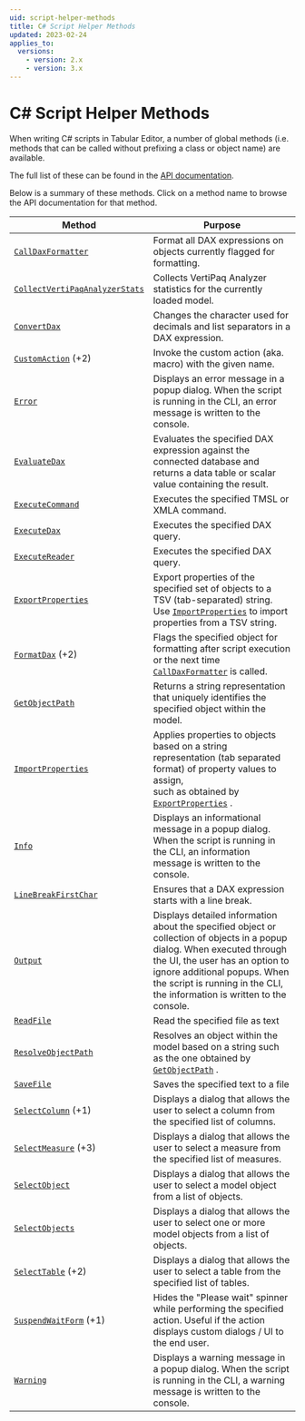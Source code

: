 ```yaml
---
uid: script-helper-methods
title: C# Script Helper Methods
updated: 2023-02-24
applies_to:
  versions:
    - version: 2.x
    - version: 3.x
---
```

<!--- THIS FILE WAS GENERATED BY A .TT FILE - DO NOT MODIFY MANUALLY -->
# C# Script Helper Methods

When writing C# scripts in Tabular Editor, a number of global methods (i.e. methods that can be called without prefixing a class or object name) are available.

The full list of these can be found in the [API documentation](xref:TabularEditor.Shared.Scripting.ScriptHost#methods).

Below is a summary of these methods. Click on a method name to browse the API documentation for that method.

| Method | Purpose |
| --- | --- |
| [`CallDaxFormatter`](xref:TabularEditor.Shared.Scripting.ScriptHost#TabularEditor_Shared_Scripting_ScriptHost_CallDaxFormatter_System_Nullable_System_Boolean__System_Nullable_System_Boolean__) | Format all DAX expressions on objects currently flagged for formatting. |
| [`CollectVertiPaqAnalyzerStats`](xref:TabularEditor.Shared.Scripting.ScriptHost#TabularEditor_Shared_Scripting_ScriptHost_CollectVertiPaqAnalyzerStats) | Collects VertiPaq Analyzer statistics for the currently loaded model. |
| [`ConvertDax`](xref:TabularEditor.Shared.Scripting.ScriptHost#TabularEditor_Shared_Scripting_ScriptHost_ConvertDax_System_String_System_Boolean_) | Changes the character used for decimals and list separators in a DAX expression. |
| [`CustomAction`](xref:TabularEditor.Shared.Scripting.ScriptHost#TabularEditor_Shared_Scripting_ScriptHost_CustomAction_System_String_) (+2) | Invoke the custom action (aka. macro) with the given name. |
| [`Error`](xref:TabularEditor.Shared.Scripting.ScriptHost#TabularEditor_Shared_Scripting_ScriptHost_Error_System_String_) | Displays an error message in a popup dialog. When the script is running in the CLI, an error message is written to the console. |
| [`EvaluateDax`](xref:TabularEditor.Shared.Scripting.ScriptHost#TabularEditor_Shared_Scripting_ScriptHost_EvaluateDax_System_String_) | Evaluates the specified DAX expression against the connected database and returns a data table or scalar value containing the result. |
| [`ExecuteCommand`](xref:TabularEditor.Shared.Scripting.ScriptHost#TabularEditor_Shared_Scripting_ScriptHost_ExecuteCommand_System_String_System_Boolean_) | Executes the specified TMSL or XMLA command. |
| [`ExecuteDax`](xref:TabularEditor.Shared.Scripting.ScriptHost#TabularEditor_Shared_Scripting_ScriptHost_ExecuteDax_System_String_) | Executes the specified DAX query. |
| [`ExecuteReader`](xref:TabularEditor.Shared.Scripting.ScriptHost#TabularEditor_Shared_Scripting_ScriptHost_ExecuteReader_System_String_) | Executes the specified DAX query. |
| [`ExportProperties`](xref:TabularEditor.Shared.Scripting.ScriptHost#TabularEditor_Shared_Scripting_ScriptHost_ExportProperties_System_Collections_Generic_IEnumerable_TabularEditor_TOMWrapper_ITabularNamedObject__System_String_) | Export properties of the specified set of objects to a TSV (tab-separated) string.<br>Use [`ImportProperties`](xref:TabularEditor.Shared.Scripting.ScriptHost#TabularEditor_Shared_Scripting_ScriptHost_ImportProperties_System_String_) to import properties from a TSV string. |
| [`FormatDax`](xref:TabularEditor.Shared.Scripting.ScriptHost#TabularEditor_Shared_Scripting_ScriptHost_FormatDax_TabularEditor_TOMWrapper_IDaxDependantObject_) (+2) | Flags the specified object for formatting after script execution or the next time [`CallDaxFormatter`](xref:TabularEditor.Shared.Scripting.ScriptHost#TabularEditor_Shared_Scripting_ScriptHost_CallDaxFormatter_System_Nullable_System_Boolean__System_Nullable_System_Boolean__) is called. |
| [`GetObjectPath`](xref:TabularEditor.Shared.Scripting.ScriptHost#TabularEditor_Shared_Scripting_ScriptHost_GetObjectPath_TabularEditor_TOMWrapper_TabularObject_) | Returns a string representation that uniquely identifies the specified object within the model. |
| [`ImportProperties`](xref:TabularEditor.Shared.Scripting.ScriptHost#TabularEditor_Shared_Scripting_ScriptHost_ImportProperties_System_String_) | Applies properties to objects based on a string representation (tab separated format) of property values to assign,<br>such as obtained by [`ExportProperties`](xref:TabularEditor.Shared.Scripting.ScriptHost#TabularEditor_Shared_Scripting_ScriptHost_ExportProperties_System_Collections_Generic_IEnumerable_TabularEditor_TOMWrapper_ITabularNamedObject__System_String_) . |
| [`Info`](xref:TabularEditor.Shared.Scripting.ScriptHost#TabularEditor_Shared_Scripting_ScriptHost_Info_System_String_) | Displays an informational message in a popup dialog. When the script is running in the CLI, an information message is written to the console. |
| [`LineBreakFirstChar`](xref:TabularEditor.Shared.Scripting.ScriptHost#TabularEditor_Shared_Scripting_ScriptHost_LineBreakFirstChar_System_String_System_Boolean_) | Ensures that a DAX expression starts with a line break. |
| [`Output`](xref:TabularEditor.Shared.Scripting.ScriptHost#TabularEditor_Shared_Scripting_ScriptHost_Output_System_Object_) | Displays detailed information about the specified object or collection of objects in a popup dialog. When executed through the UI, the user has an option to ignore additional popups. When the script is running in the CLI, the information is written to the console. |
| [`ReadFile`](xref:TabularEditor.Shared.Scripting.ScriptHost#TabularEditor_Shared_Scripting_ScriptHost_ReadFile_System_String_) | Read the specified file as text |
| [`ResolveObjectPath`](xref:TabularEditor.Shared.Scripting.ScriptHost#TabularEditor_Shared_Scripting_ScriptHost_ResolveObjectPath_System_String_) | Resolves an object within the model based on a string such as the one obtained by [`GetObjectPath`](xref:TabularEditor.Shared.Scripting.ScriptHost#TabularEditor_Shared_Scripting_ScriptHost_GetObjectPath_TabularEditor_TOMWrapper_TabularObject_) . |
| [`SaveFile`](xref:TabularEditor.Shared.Scripting.ScriptHost#TabularEditor_Shared_Scripting_ScriptHost_SaveFile_System_String_System_String_System_Text_Encoding_) | Saves the specified text to a file |
| [`SelectColumn`](xref:TabularEditor.Shared.Scripting.ScriptHost#TabularEditor_Shared_Scripting_ScriptHost_SelectColumn_System_Collections_Generic_IEnumerable_TabularEditor_TOMWrapper_Column__TabularEditor_TOMWrapper_Column_System_String_) (+1) | Displays a dialog that allows the user to select a column from the specified list of columns. |
| [`SelectMeasure`](xref:TabularEditor.Shared.Scripting.ScriptHost#TabularEditor_Shared_Scripting_ScriptHost_SelectMeasure_System_Collections_Generic_IEnumerable_TabularEditor_TOMWrapper_Measure__TabularEditor_TOMWrapper_Measure_System_String_) (+3) | Displays a dialog that allows the user to select a measure from the specified list of measures. |
| [`SelectObject`](xref:TabularEditor.Shared.Scripting.ScriptHost#TabularEditor_Shared_Scripting_ScriptHost_SelectObject__1_System_Collections_Generic_IEnumerable___0____0_System_String_) | Displays a dialog that allows the user to select a model object from a list of objects. |
| [`SelectObjects`](xref:TabularEditor.Shared.Scripting.ScriptHost#TabularEditor_Shared_Scripting_ScriptHost_SelectObjects__1_System_Collections_Generic_IEnumerable___0__System_Collections_Generic_IEnumerable___0__System_String_) | Displays a dialog that allows the user to select one or more model objects from a list of objects. |
| [`SelectTable`](xref:TabularEditor.Shared.Scripting.ScriptHost#TabularEditor_Shared_Scripting_ScriptHost_SelectTable_System_Collections_Generic_IEnumerable_TabularEditor_TOMWrapper_Table__TabularEditor_TOMWrapper_Table_System_String_) (+2) | Displays a dialog that allows the user to select a table from the specified list of tables. |
| [`SuspendWaitForm`](xref:TabularEditor.Shared.Scripting.ScriptHost#TabularEditor_Shared_Scripting_ScriptHost_SuspendWaitForm_System_Action_) (+1) | Hides the "Please wait" spinner while performing the specified action. Useful if the action displays custom dialogs / UI to the end user. |
| [`Warning`](xref:TabularEditor.Shared.Scripting.ScriptHost#TabularEditor_Shared_Scripting_ScriptHost_Warning_System_String_) | Displays a warning message in a popup dialog. When the script is running in the CLI, a warning message is written to the console. |
